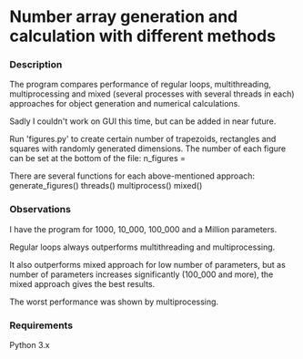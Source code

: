 # Number array generation and calculation with different methods

### Description

The program compares performance of regular loops, multithreading, multiprocessing and
mixed (several processes with several threads in each) approaches for object generation and numerical calculations.

Sadly I couldn't work on GUI this time, but can be added in near future.

Run 'figures.py' to create certain number of trapezoids, rectangles and squares with randomly generated dimensions.
The number of each figure can be set at the bottom of the file: n_figures = <some integer here>

There are several functions for each above-mentioned approach:
    generate_figures()
    threads()
    multiprocess()
    mixed()

### Observations

I have the program for 1000, 10_000, 100_000 and a Million parameters.

Regular loops always outperforms multithreading and multiprocessing.

It also outperforms mixed approach for low number of parameters,
but as number of parameters increases significantly (100_000 and more),
the mixed approach gives the best results.

The worst performance was shown by multiprocessing.

### Requirements

Python 3.x

